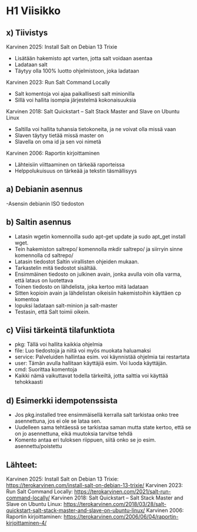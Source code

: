 # H1 Viisikko 
## x) Tiivistys

Karvinen 2025: Install Salt on Debian 13 Trixie
- Lisätään hakemisto apt varten, jotta salt voidaan asentaa
- Ladataan salt
- Täytyy olla 100% luotto ohjelmistoon, joka ladataan

Karvinen 2023: Run Salt Command Locally
- Salt komentoja voi ajaa paikallisesti salt minionilla
- Sillä voi hallita isompia järjestelmä kokonaisuuksia

Karvinen 2018: Salt Quickstart – Salt Stack Master and Slave on Ubuntu Linux
- Saltilla voi hallita tuhansia tietokoneita, ja ne voivat olla missä vaan
- Slaven täytyy tietää missä master on
- Slavella on oma id ja sen voi nimetä

Karvinen 2006: Raportin kirjoittaminen
- Lähteisiin viittaaminen on tärkeää raporteissa
- Helppolukuisuus on tärkeää ja tekstin täsmällisyys

## a) Debianin asennus

-Asensin debianin ISO tiedoston

## b) Saltin asennus

- Latasin wgetin komennoilla sudo apt-get update ja sudo apt_get install wget.
- Tein hakemiston saltrepo/ komennolla mkdir saltrepo/ ja siirryin sinne komennolla cd saltrepo/
- Latasin tiedostot Saltin virallisten ohjeiden mukaan. 
- Tarkastelin mitä tiedostot sisältää. 
- Ensimmäinen tiedosto on julkinen avain, jonka avulla voin olla varma, että lataus on luotettava
- Toinen tiedosto on lähdelista, joka kertoo mitä ladataan
- Sitten kopioin avain ja lähdelistan oikeisiin hakemistoihin käyttäen cp komentoa
- lopuksi ladataan salt-minion ja salt-master
- Testasin, että Salt toimii oikein. 

## c) Viisi tärkeintä tilafunktiota

- pkg: Tällä voi hallita kaikkia ohjelmia 
- file: Luo tiedostoja ja niitä voi myös muokata haluamaksi
- service: Palveluiden hallintaa esim. voi käynnistää ohjelmia tai restartata
- user: Tämän avulla hallitaan käyttäjiä esim. Voi luoda käyttäjän.
- cmd: Suorittaa komentoja 
- Kaikki nämä vaikuttavat todella tärkeiltä, jotta salttia voi käyttää tehokkaasti 

## d) Esimerkki idempotenssista 

 - Jos pkg.installed tree ensimmäisellä kerralla salt tarkistaa onko tree asennettuna, jos ei ole se lataa sen.
 - Uudelleen sama tehtäessä se tarkistaa saman mutta state kertoo, että se on jo asennettuna, eikä muutoksia tarvitse tehdä
 - Komento antaa eri tuloksen riippuen, siitä onko se jo esim. asennettu/poistettu

## Lähteet:
Karvinen 2025: Install Salt on Debian 13 Trixie: https://terokarvinen.com/install-salt-on-debian-13-trixie/
Karvinen 2023: Run Salt Command Locally: https://terokarvinen.com/2021/salt-run-command-locally/
Karvinen 2018: Salt Quickstart – Salt Stack Master and Slave on Ubuntu Linux: https://terokarvinen.com/2018/03/28/salt-quickstart-salt-stack-master-and-slave-on-ubuntu-linux/
Karvinen 2006: Raportin kirjoittaminen: https://terokarvinen.com/2006/06/04/raportin-kirjoittaminen-4/
